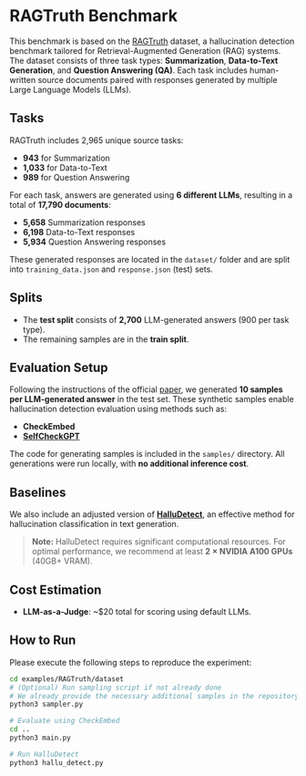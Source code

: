 # RAGTruth Benchmark

This benchmark is based on the [RAGTruth](https://github.com/ParticleMedia/RAGTruth) dataset, a hallucination detection benchmark tailored for Retrieval-Augmented Generation (RAG) systems. The dataset consists of three task types: **Summarization**, **Data-to-Text Generation**, and **Question Answering (QA)**. Each task includes human-written source documents paired with responses generated by multiple Large Language Models (LLMs).

## Tasks

RAGTruth includes 2,965 unique source tasks:

* **943** for Summarization
* **1,033** for Data-to-Text
* **989** for Question Answering

For each task, answers are generated using **6 different LLMs**, resulting in a total of **17,790 documents**:

* **5,658** Summarization responses
* **6,198** Data-to-Text responses
* **5,934** Question Answering responses

These generated responses are located in the `dataset/` folder and are split into `training_data.json` and `response.json` (test) sets.

## Splits

* The **test split** consists of **2,700** LLM-generated answers (900 per task type).
* The remaining samples are in the **train split**.

## Evaluation Setup

Following the instructions of the official [paper](https://arxiv.org/abs/2401.00396), we generated **10 samples per LLM-generated answer** in the test set. These synthetic samples enable hallucination detection evaluation using methods such as:

* **CheckEmbed**
* [**SelfCheckGPT**](https://github.com/potsawee/selfcheckgpt)

The code for generating samples is included in the `samples/` directory. All generations were run locally, with **no additional inference cost**.

## Baselines

We also include an adjusted version of [**HalluDetect**](https://github.com/Baylor-AI/HalluDetect), an effective method for hallucination classification in text generation.

> **Note:** HalluDetect requires significant computational resources. For optimal performance, we recommend at least **2 × NVIDIA A100 GPUs** (40GB+ VRAM).

## Cost Estimation

* **LLM-as-a-Judge**: \~\$20 total for scoring using default LLMs.

## How to Run

Please execute the following steps to reproduce the experiment:

```bash
cd examples/RAGTruth/dataset
# (Optional) Run sampling script if not already done
# We already provide the necessary additional samples in the repository.
python3 sampler.py

# Evaluate using CheckEmbed
cd ..
python3 main.py

# Run HalluDetect
python3 hallu_detect.py
```
